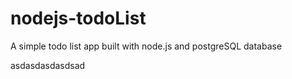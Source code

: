 # nodejs-todoList
A simple todo list app built with node.js and postgreSQL database

asdasdasdasdsad
